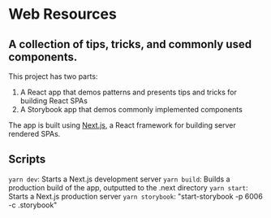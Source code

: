 # Web Resources

## A collection of tips, tricks, and commonly used components.

This project has two parts:

1. A React app that demos patterns and presents tips and tricks for building React SPAs
2. A Storybook app that demos commonly implemented components

The app is built using [Next.js](https://nextjs.org/docs), a React framework for building server rendered SPAs.

## Scripts

`yarn dev`: Starts a Next.js development server
`yarn build`: Builds a production build of the app, outputted to the .next directory
`yarn start`: Starts a Next.js production server
`yarn storybook`: "start-storybook -p 6006 -c .storybook"
